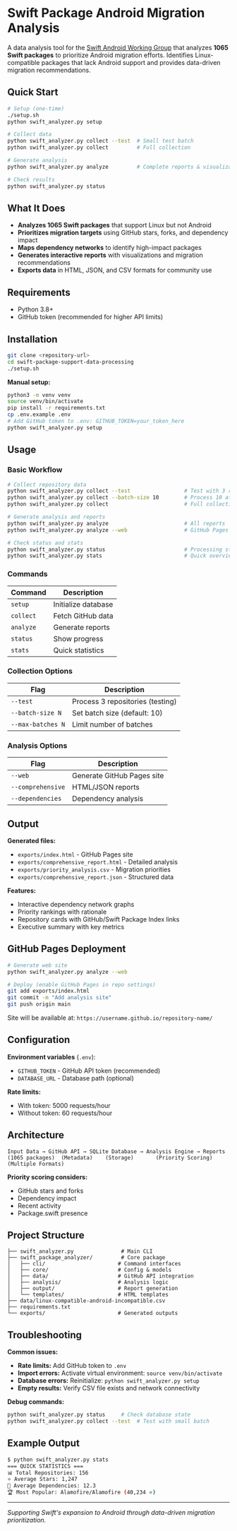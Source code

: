 # Swift Package Android Migration Analysis

A data analysis tool for the [Swift Android Working Group](https://www.swift.org/ecosystem/android/) that analyzes **1065 Swift packages** to prioritize Android migration efforts. Identifies Linux-compatible packages that lack Android support and provides data-driven migration recommendations.

## Quick Start

```bash
# Setup (one-time)
./setup.sh
python swift_analyzer.py setup

# Collect data
python swift_analyzer.py collect --test  # Small test batch
python swift_analyzer.py collect         # Full collection

# Generate analysis
python swift_analyzer.py analyze         # Complete reports & visualizations

# Check results
python swift_analyzer.py status
```

## What It Does

- **Analyzes 1065 Swift packages** that support Linux but not Android
- **Prioritizes migration targets** using GitHub stars, forks, and dependency impact
- **Maps dependency networks** to identify high-impact packages
- **Generates interactive reports** with visualizations and migration recommendations
- **Exports data** in HTML, JSON, and CSV formats for community use

## Requirements

- Python 3.8+
- GitHub token (recommended for higher API limits)

## Installation

```bash
git clone <repository-url>
cd swift-package-support-data-processing
./setup.sh
```

**Manual setup:**
```bash
python3 -m venv venv
source venv/bin/activate
pip install -r requirements.txt
cp .env.example .env
# Add GitHub token to .env: GITHUB_TOKEN=your_token_here
python swift_analyzer.py setup
```

## Usage

### Basic Workflow
```bash
# Collect repository data
python swift_analyzer.py collect --test                 # Test with 3 repos
python swift_analyzer.py collect --batch-size 10        # Process 10 at a time
python swift_analyzer.py collect                        # Full collection

# Generate analysis and reports
python swift_analyzer.py analyze                        # All reports
python swift_analyzer.py analyze --web                  # GitHub Pages site

# Check status and stats
python swift_analyzer.py status                         # Processing status
python swift_analyzer.py stats                          # Quick overview
```

### Commands

| Command | Description |
|---------|-------------|
| `setup` | Initialize database |
| `collect` | Fetch GitHub data |
| `analyze` | Generate reports |
| `status` | Show progress |
| `stats` | Quick statistics |

### Collection Options

| Flag | Description |
|------|-------------|
| `--test` | Process 3 repositories (testing) |
| `--batch-size N` | Set batch size (default: 10) |
| `--max-batches N` | Limit number of batches |

### Analysis Options

| Flag | Description |
|------|-------------|
| `--web` | Generate GitHub Pages site |
| `--comprehensive` | HTML/JSON reports |
| `--dependencies` | Dependency analysis |

## Output

**Generated files:**
- `exports/index.html` - GitHub Pages site
- `exports/comprehensive_report.html` - Detailed analysis
- `exports/priority_analysis.csv` - Migration priorities
- `exports/comprehensive_report.json` - Structured data

**Features:**
- Interactive dependency network graphs
- Priority rankings with rationale
- Repository cards with GitHub/Swift Package Index links
- Executive summary with key metrics

## GitHub Pages Deployment

```bash
# Generate web site
python swift_analyzer.py analyze --web

# Deploy (enable GitHub Pages in repo settings)
git add exports/index.html
git commit -m "Add analysis site"
git push origin main
```

Site will be available at: `https://username.github.io/repository-name/`

## Configuration

**Environment variables** (`.env`):
- `GITHUB_TOKEN` - GitHub API token (recommended)
- `DATABASE_URL` - Database path (optional)

**Rate limits:**
- With token: 5000 requests/hour
- Without token: 60 requests/hour

## Architecture

```
Input Data → GitHub API → SQLite Database → Analysis Engine → Reports
(1065 packages)  (Metadata)    (Storage)       (Priority Scoring)  (Multiple Formats)
```

**Priority scoring considers:**
- GitHub stars and forks
- Dependency impact
- Recent activity
- Package.swift presence

## Project Structure

```
├── swift_analyzer.py               # Main CLI
├── swift_package_analyzer/         # Core package
│   ├── cli/                       # Command interfaces
│   ├── core/                      # Config & models
│   ├── data/                      # GitHub API integration
│   ├── analysis/                  # Analysis logic
│   ├── output/                    # Report generation
│   └── templates/                 # HTML templates
├── data/linux-compatible-android-incompatible.csv
├── requirements.txt
└── exports/                       # Generated outputs
```

## Troubleshooting

**Common issues:**
- **Rate limits:** Add GitHub token to `.env`
- **Import errors:** Activate virtual environment: `source venv/bin/activate`
- **Database errors:** Reinitialize: `python swift_analyzer.py setup`
- **Empty results:** Verify CSV file exists and network connectivity

**Debug commands:**
```bash
python swift_analyzer.py status     # Check database state
python swift_analyzer.py collect --test  # Test with small batch
```

## Example Output

```bash
$ python swift_analyzer.py stats
=== QUICK STATISTICS ===
📊 Total Repositories: 156
⭐ Average Stars: 1,247
🔗 Average Dependencies: 12.3
🏆 Most Popular: Alamofire/Alamofire (40,234 ⭐)
```

---

*Supporting Swift's expansion to Android through data-driven migration prioritization.*
